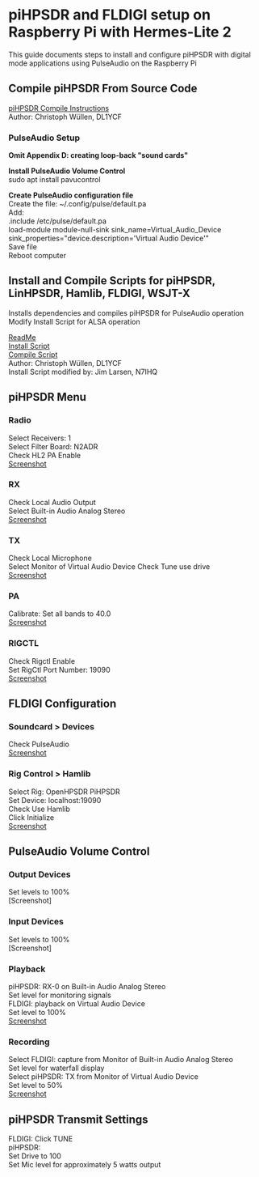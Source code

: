 # piHPSDR and FLDIGI setup on Raspberry Pi with Hermes-Lite 2

This guide documents steps to install and configure piHPSDR with digital mode applications using PulseAudio on the Raspberry Pi

## Compile piHPSDR From Source Code
[piHPSDR Compile Instructions](https://github.com/n7ihq/piHPSDR/blob/main/piHPSDR%20Compile.pdf)  
Author: Christoph Wüllen, DL1YCF  

### PulseAudio Setup
**Omit Appendix D: creating loop-back "sound cards"**

**Install PulseAudio Volume Control**  
sudo apt install pavucontrol  

**Create PulseAudio configuration file**  
Create the file: ~/.config/pulse/default.pa  
Add:  
.include /etc/pulse/default.pa  
load-module module-null-sink sink_name=Virtual_Audio_Device sink_properties="device.description='Virtual Audio Device'"  
Save file  
Reboot computer

## Install and Compile Scripts for piHPSDR, LinHPSDR, Hamlib, FLDIGI, WSJT-X
Installs dependencies and compiles piHPSDR for PulseAudio operation  
Modify Install Script for ALSA operation  

[ReadMe](https://github.com/n7ihq/piHPSDR/blob/main/Scripts/ReadMe.txt)  
[Install Script](https://github.com/n7ihq/piHPSDR/blob/main/Scripts/install.sh)  
[Compile Script](https://github.com/n7ihq/piHPSDR/blob/main/Scripts/compile.sh)  
Author: Christoph Wüllen, DL1YCF  
Install Script modified by: Jim Larsen, N7IHQ

## piHPSDR Menu
### Radio
Select Receivers: 1  
Select Filter Board: N2ADR  
Check HL2 PA Enable  
[Screenshot](https://github.com/n7ihq/piHPSDR/blob/main/Screenshots/piHPSDR%20Radio.png)  
### RX
Check Local Audio Output  
Select Built-in Audio Analog Stereo  
[Screenshot](https://github.com/n7ihq/piHPSDR/blob/main/Screenshots/piHPSDR%20RX.png)  
### TX
Check Local Microphone  
Select Monitor of Virtual Audio Device 
Check Tune use drive  
[Screenshot](https://github.com/n7ihq/piHPSDR/blob/main/Screenshots/piHPSDR%20TX.png)  
### PA
Calibrate: Set all bands to 40.0  
[Screenshot](https://github.com/n7ihq/piHPSDR/blob/main/Screenshots/piHPSDR%20PA.png)  
### RIGCTL
Check Rigctl Enable  
Set RigCtl Port Number: 19090  
[Screenshot](https://github.com/n7ihq/piHPSDR/blob/main/Screenshots/piHPSDR%20RIGCTL.png)  

## FLDIGI Configuration
### Soundcard > Devices
Check PulseAudio  
[Screenshot](https://github.com/n7ihq/piHPSDR/blob/main/Screenshots/FLDIGI%20Sound.png)  
### Rig Control > Hamlib
Select Rig: OpenHPSDR PiHPSDR  
Set Device: localhost:19090  
Check Use Hamlib  
Click Initialize  
[Screenshot](https://github.com/n7ihq/piHPSDR/blob/main/Screenshots/FLDIGI%20Hamlib.png)  

## PulseAudio Volume Control
### Output Devices
Set levels to 100%  
[Screenshot]
### Input Devices
Set levels to 100%  
[Screenshot]
### Playback
piHPSDR: RX-0 on Built-in Audio Analog Stereo  
Set level for monitoring signals  
FLDIGI: playback on Virtual Audio Device  
Set level to 100%  
[Screenshot](https://github.com/n7ihq/piHPSDR/blob/main/Screenshots/PulseAudio%20Playback.png)  
### Recording
Select FLDIGI: capture from Monitor of Built-in Audio Analog Stereo  
Set level for waterfall display  
Select piHPSDR: TX from Monitor of Virtual Audio Device  
Set level to 50%  
[Screenshot](https://github.com/n7ihq/piHPSDR/blob/main/Screenshots/PulseAudio%20Recording.png)  

## piHPSDR Transmit Settings
FLDIGI: Click TUNE  
piHPSDR:  
Set Drive to 100  
Set Mic level for approximately 5 watts output  
